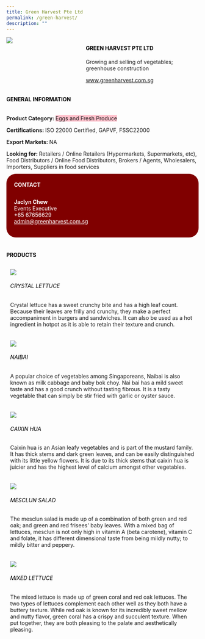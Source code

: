 ```yaml
--- 
title: Green Harvest Pte Ltd 
permalink: /green-harvest/ 
description: ""
--- 
```

<div class="flex-paragraph"> 
<p style="text-transform: uppercase">
</p>
</div> 
<div class="flex-container" style="display: flex; flex-wrap: wrap;"> 
<div class="card sgds" style="flex: 1 1 40%; display: block;">
<img src="https://drive.google.com/uc?id=1d1cDD76n60hxFPBw8GCXfAUNAfczdN1K&amp;export=download">
</div> 
<div class="card-sgds" style="flex: 1 1 58%; display: block; margin-left: 3px"> 
<h4 style="text-transform: uppercase; color: black;">
<b>Green Harvest Pte Ltd
</b>
</h4>
<p>Growing and selling of vegetables; greenhouse construction
</p> 
<p>
<a href="https://www.greenharvest.com.sg/" target="_blank">www.greenharvest.com.sg
</a>
</p> 
</div> 
</div> 
<h4 style="text-transform: uppercase; color: black;">
<b>General Information
</b>
</h4> 
<div class="flex-container" style="display: flex; flex-wrap: wrap;"> 
<div class="card sgds" style="flex: 1 1 65%; display: block; align-self: stretch"> 
<div class="flex-paragraph"> 
<p>
<b>Product Category: 
</b>
<span style="background-color: pink; border-radius: 10 px;">Eggs and Fresh Produce
</span>
</p> 
<p>
<b>Certifications: 
</b>ISO 22000 Certified, GAPVF, FSSC22000
</p> 
<p>
<b>Export Markets: 
</b>NA
</p> 
<p style="margin-bottom: 10px;">
<b>Looking for: 
</b>Retailers / Online Retailers (Hypermarkets, Supermarkets, etc), Food Distributors / Online Food Distributors, Brokers / Agents, Wholesalers, Importers, Suppliers in food services
</p> 
</div> 
</div> 
<div class="card sgds" style="flex: 1 1 35%; padding: 10px; display: block; background-color: maroon; border-radius: 25px; align-self: center;"> 
<h4 style="color: white; margin-top: 10px; margin-left: 10px;">CONTACT
</h4> 
<div class="flex-paragraph"> 
<p style="padding: 10px; color: white;">
<b>Jaclyn Chew
</b>
<br>Events Executive
<br>+65 67656629
<br>
<a href="mailto:admin@greenharvest.com.sg" style="color: white;">admin@greenharvest.com.sg
</a>
</p> 
</div> 
</div> 
</div> 
<br> 
<h4 style="text-transform: uppercase; color: black;">
<b>products
</b>
</h4> 
<div style="display: flex; flex-wrap: wrap;"> 
<div class="card sgds" style="flex: 1 1 47%; margin: 10px; display: block;"> 
<div class="flex-image" style="display: block;">
<img src="https://drive.google.com/uc?id=1S6K2pSIFeTdLEOrlvEZ2hRtvUdS9Nuoe&export=download">
</div> 
<div class="flex-paragraph"> 
<h6 style="text-transform: uppercase; color: black;">Crystal Lettuce
</h6> 
<p>Crystal lettuce has a sweet crunchy bite and has a high leaf count. Because their leaves are frilly and crunchy, they make a perfect accompaniment in burgers and sandwiches. It can also be used as a hot ingredient in hotpot as it is able to retain their texture and crunch.
</p>
</div> 
</div> 
<div class="card sgds" style="flex: 1 1 47%; margin: 10px; display: block;"> 
<div class="flex-image" style="display: block;">
<img src="https://drive.google.com/uc?id=17jm2ly2dXxiJ2aMkSB747BhJYa4WefSY&export=download">
</div> 
<div class="flex-paragraph"> 
<h6 style="text-transform: uppercase; color: black;"> Naibai
</h6> 
<p>A popular choice of vegetables among Singaporeans, Naibai is also known as milk cabbage and baby bok choy. Nai bai has a mild sweet taste and has a good crunch without tasting fibrous. It is a tasty vegetable that can simply be stir fried with garlic or oyster sauce.
</p>
</div> 
</div> 
<div class="card sgds" style="flex: 1 1 47%; margin: 10px; display: block;"> 
<div class="flex-image" style="display: block;">
<img src="https://drive.google.com/uc?id=1FDN6-A5kmTGZ5r-3l88MX1rDVsduRXXF&export=download">
</div> 
<div class="flex-paragraph"> 
<h6 style="text-transform: uppercase; color: black;">Caixin Hua
</h6> 
<p>Caixin hua is an Asian leafy vegetables and is part of the mustard family. It has thick stems and dark green leaves, and can be easily distinguished with its little yellow flowers. It is due to its thick stems that caixin hua is juicier and has the highest level of calcium amongst other vegetables.
</p>
</div> 
</div> 
<div class="card sgds" style="flex: 1 1 47%; margin: 10px; display: block;"> 
<div class="flex-image" style="display: block;">
<img src="https://drive.google.com/uc?id=1iDaBU4vbXWnHe9JIWvllDG7LWBYFQqOQ&export=download">
</div> 
<div class="flex-paragraph"> 
<h6 style="text-transform: uppercase; color: black;">Mesclun Salad
</h6> 
<p>The mesclun salad is made up of a combination of both green and red oak; and green and red frisees' baby leaves. With a mixed bag of lettuces, mesclun is not only high in vitamin A (beta carotene), vitamin C and folate, it has different dimensional taste from being mildly nutty; to mildly bitter and peppery.
</p>
</div> 
</div> 
<div class="card sgds" style="flex: 1 1 47%; margin: 10px; display: block;"> 
<div class="flex-image" style="display: block;">
<img src="https://drive.google.com/uc?id=1Yd_on7NFfUbJZ9yW0GtcXi__esRhVEK9&export=download">
</div> 
<div class="flex-paragraph"> 
<h6 style="text-transform: uppercase; color: black;">Mixed Lettuce
</h6> 
<p>The mixed lettuce is made up of green coral and red oak lettuces. The two types of lettuces complement each other well as they both have a buttery texture. While red oak is known for its incredibly sweet mellow and nutty flavor, green coral has a crispy and succulent texture. When put together, they are both pleasing to the palate and aesthetically pleasing.
</p>
</div> 
</div> 
</div>